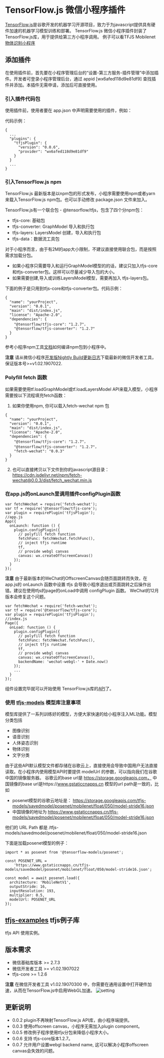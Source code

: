 # TensorFlow.js 微信小程序插件
[TensorFlow.js](https://github.com/tensorflow/tfjs)是谷歌开发的机器学习开源项目，致力于为javascript提供具有硬件加速的机器学习模型训练和部署。
TensorFlow.js 微信小程序插件封装了TensorFlow.js库，用于提供给第三方小程序调用。
例子可以看TFJS Mobilenet [物体识别小程序](https://github.com/tensorflow/tfjs-wechat/tree/master/demo/mobilenet)
## 添加插件
在使用插件前，首先要在小程序管理后台的“设置-第三方服务-插件管理”中添加插件。开发者可登录小程序管理后台，通过 appid [wx6afed118d9e81df9] 查找插件并添加。本插件无需申请，添加后可直接使用。

### 引入插件代码包
使用插件前，使用者要在 app.json 中声明需要使用的插件，例如：

代码示例：
```
{
  ...
  "plugins": {
    "tfjsPlugin": {
      "version": "0.0.6",
      "provider": "wx6afed118d9e81df9"
    }
  }
  ...
}
```
### 引入TensorFlow.js npm
TensorFlow.js 最新版本是以npm包的形式发布，小程序需要使用npm或者yarn来载入TensorFlow.js npm包。也可以手动修改 package.json 文件来加入。


TensorFlow.js有一个联合包 - @tensorflow/tfjs，包含了四个分npm包：
- tfjs-core: 基础包
- tfjs-converter: GraphModel 导入和执行包
- tfjs-layers: LayersModel 创建，导入和执行包
- tfjs-data：数据流工具包

对于小程序而言，由于有2M的app大小限制，不建议直接使用联合包，而是按照需求加载分包。
- 如果小程序只需要导入和运行GraphModel模型的的话，建议只加入tfjs-core和tfjs-converter包。这样可以尽量减少导入包的大小。
- 如果需要创建,导入或训练LayersModel模型，需要再加入 tfjs-layers包。

下面的例子是只用到tfjs-core和tfjs-converter包。代码示例：
```
{
  "name": "yourProject",
  "version": "0.0.1",
  "main": "dist/index.js",
  "license": "Apache-2.0",
  "dependencies": {
    "@tensorflow/tfjs-core": "1.2.7"，
    "@tensorflow/tfjs-converter": "1.2.7"
  }
}
```

参考小程序npm工具[文档](https://developers.weixin.qq.com/miniprogram/dev/devtools/npm.html)如何编译npm包到小程序中。

__注意__
请从微信小程序[开发版Nightly Build更新日志](https://developers.weixin.qq.com/miniprogram/dev/devtools/nightly.html)下载最新的微信开发者工具，保证版本号>=v1.02.1907022.

### Polyfill fetch 函数
如果需要使用tf.loadGraphModel或tf.loadLayersModel API来载入模型，小程序需要按以下流程填充fetch函数：

1. 如果你使用npm, 你可以载入fetch-wechat npm 包

```
{
  "name": "yourProject",
  "version": "0.0.1",
  "main": "dist/index.js",
  "license": "Apache-2.0",
  "dependencies": {
    "@tensorflow/tfjs-core": "1.2.7"，
    "@tensorflow/tfjs-converter": "1.2.7"，
    "fetch-wechat": "0.0.3"
  }
}
```

2. 也可以直接拷贝以下文件到你的javascript源目录：
https://cdn.jsdelivr.net/npm/fetch-wechat@0.0.3/dist/fetch_wechat.min.js


### 在app.js的onLaunch里调用插件configPlugin函数

```
var fetchWechat = require('fetch-wechat');
var tf = require('@tensorflow/tfjs-core');
var plugin = requirePlugin('tfjsPlugin');
//app.js
App({
  onLaunch: function () {
    plugin.configPlugin({
      // polyfill fetch function
      fetchFunc: fetchWechat.fetchFunc(),
      // inject tfjs runtime
      tf,
      // provide webgl canvas
      canvas: wx.createOffscreenCanvas()
    });
  }
});
```

__注意__
由于最新版本的WeChat的OffscreenCanvas会随页面跳转而失效，在app.js的 onLaunch 函数中设置 tfjs 会导致小程序退出或页面跳转之后操作出错。建议在使用tfjs的page的onLoad中调用 configPlugin 函数。
WeChat的12月版本会修复这个问题。

```
var fetchWechat = require('fetch-wechat');
var tf = require('@tensorflow/tfjs-core');
var plugin = requirePlugin('tfjsPlugin');
//index.js
Page({
  onLoad: function () {
    plugin.configPlugin({
      // polyfill fetch function
      fetchFunc: fetchWechat.fetchFunc(),
      // inject tfjs runtime
      tf,
      // provide webgl canvas
      canvas: wx.createOffscreenCanvas(),
      backendName: 'wechat-webgl-' + Date.now()
    });
    ...
  }
});
```

组件设置完毕就可以开始使用 TensorFlow.js库的[API](https://js.tensorflow.org/api/latest/)了。

### 使用 [tfjs-models](https://github.com/tensorflow/tfjs-models) 模型库注意事项
模型库提供了一系列训练好的模型，方便大家快速的给小程序注入ML功能。模型分类包括
- 图像识别
- 语音识别
- 人体姿态识别
- 物体识别
- 文字分类

由于这些API默认模型文件都存储在谷歌云上，直接使用会导致中国用户无法直接读取。在小程序内使用模型API时要提供 modelUrl 的参数，可以指向我们在谷歌中国的镜像服务器。
谷歌云的base url是 https://storage.googleapis.com， 中国镜像的base url是https://www.gstaticcnapps.cn
模型的url path是一致的，比如
- posenet模型的谷歌云地址是：
https://storage.googleapis.com/tfjs-models/savedmodel/posenet/mobilenet/float/050/model-stride16.json
- 中国镜像的地址为 https://www.gstaticcnapps.cn/tfjs-models/savedmodel/posenet/mobilenet/float/050/model-stride16.json

他们的 URL Path 都是 /tfjs-models/savedmodel/posenet/mobilenet/float/050/model-stride16.json

下面是加载posenet模型的例子：

```
import * as posenet from '@tensorflow-models/posenet';

const POSENET_URL =
    'https://www.gstaticcnapps.cn/tfjs-models/savedmodel/posenet/mobilenet/float/050/model-stride16.json';

const model = await posenet.load({
  architecture: 'MobileNetV1',
  outputStride: 16,
  inputResolution: 193,
  multiplier: 0.5,
  modelUrl: POSENET_URL
});
```

## [tfjs-examples](https://github.com/tensorflow/tfjs-examples) tfjs例子库
tfjs API 使用实例。

## 版本需求
- 微信基础库版本 >= 2.7.3
- 微信开发者工具 >= v1.02.1907022
- tfjs-core >= 1.2.6

__注意__
在微信开发者工具 v1.02.19070300 中，你需要在通用设置中打开硬件加速，从而在TensorFlow.js中启用WebGL加速。
![setting](https://raw.githubusercontent.com/tensorflow/tfjs-wechat/master/doc/setting.png)
## 更新说明
- 0.0.2 plugin不再映射TensorFlow.js API库，由小程序端提供。
- 0.0.3 使用offscreen canvas，小程序无需加入plugin component。
- 0.0.5 修改例子程序使用tfjs分包来降低小程序大小。
- 0.0.6 支持 tfjs-core版本1.2.7。
- 0.0.7 允许用户设置webgl backend name, 这可以解决小程序offscreen canvas会失效的问题。